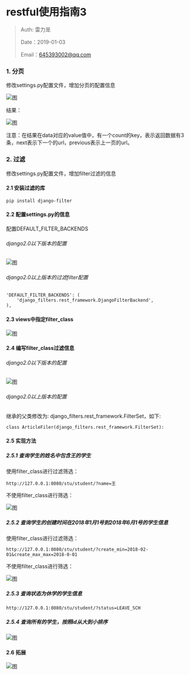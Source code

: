 
# restful使用指南3

>Auth: 雷力茏
>
>Date：2019-01-03
>
>Email：645393002@qq.com


### 1. 分页

修改settings.py配置文件，增加分页的配置信息

![图](images/django_rest_page.png)

结果：

![图](images/django_rest_render.png)

注意：在结果在data对应的value值中，有一个count的key，表示返回数据有3条，next表示下一个的url，previous表示上一页的url。


### 2. 过滤

修改settings.py配置文件，增加filter过滤的信息

#### 2.1 安装过滤的库

```
pip install django-filter
```

#### 2.2 配置settings.py的信息

配置DEFAULT_FILTER_BACKENDS

###### django2.0以下版本的配置

![图](images/django_rest_filter.png)

###### django2.0以上版本的过滤filter配置

    'DEFAULT_FILTER_BACKENDS': (
        'django_filters.rest_framework.DjangoFilterBackend',
    ),

#### 2.3 views中指定filter_class

![图](images/django_rest_view_filters.png)

#### 2.4 编写filter_class过滤信息

###### django2.0以下版本的配置

![图](images/django_rest_filters_class.png)

###### django2.0以上版本的配置

继承的父类修改为: django_filters.rest_framework.FilterSet，如下:

	class ArticleFiler(django_filters.rest_framework.FilterSet):


#### 2.5 实现方法

##### 2.5.1 查询学生的姓名中包含王的学生

使用filter_class进行过滤筛选：

	http://127.0.0.1:8080/stu/student/?name=王

不使用filter_class进行筛选：

![图](images/django_rest_queryset_filter_contains.png)


##### 2.5.2 查询学生的创建时间在2018年1月1号到2018年6月1号的学生信息

使用filter_class进行过滤筛选：

	http://127.0.0.1:8080/stu/student/?create_min=2018-02-01&create_max_max=2018-0-01

不使用filter_class进行筛选：

![图](images/django_rest_queryset_filter_times.png)

##### 2.5.3 查询状态为休学的学生信息

	http://127.0.0.1:8080/stu/student/?status=LEAVE_SCH

##### 2.5.4 查询所有的学生，按照id从大到小排序

![图](images/django_rest_query_order.png)

#### 2.6 拓展

![图](images/restframework_retrive_delete.png)


